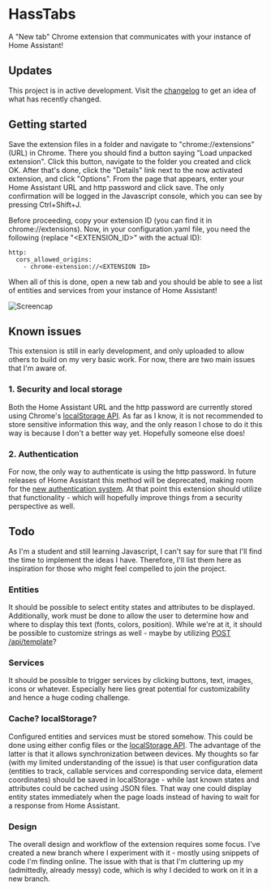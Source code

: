 # HassTabs

A "New tab" Chrome extension that communicates with your instance of Home Assistant!

## Updates

This project is in active development. Visit the [changelog](CHANGELOG.md) to get an idea of what has recently changed.

## Getting started

Save the extension files in a folder and navigate to "chrome://extensions" (URL) in Chrome. There you should find a button saying "Load unpacked extension". Click this button, navigate to the folder you created and click OK. After that's done, click the "Details" link next to the now activated extension, and click "Options". From the page that appears, enter your Home Assistant URL and http password and click save. The only confirmation will be logged in the Javascript console, which you can see by pressing Ctrl+Shift+J.

Before proceeding, copy your extension ID (you can find it in chrome://extensions). Now, in your configuration.yaml file, you need the following (replace "<EXTENSION_ID>" with the actual ID):

```
http:
  cors_allowed_origins:
    - chrome-extension://<EXTENSION ID>
```

When all of this is done, open a new tab and you should be able to see a list of entities and services from your instance of Home Assistant!

![Screencap](https://i.imgur.com/dqqLg3f.gif)

## Known issues

This extension is still in early development, and only uploaded to allow others to build on my very basic work. For now, there are two main issues that I'm aware of.

### 1. Security and local storage

Both the Home Assistant URL and the http password are currently stored using Chrome's [localStorage API](https://developer.chrome.com/apps/storage). As far as I know, it is not recommended to store sensitive information this way, and the only reason I chose to do it this way is because I don't a better way yet. Hopefully someone else does!

### 2. Authentication

For now, the only way to authenticate is using the http password. In future releases of Home Assistant this method will be deprecated, making room for the [new authentication system](https://www.home-assistant.io/docs/authentication). At that point this extension should utilize that functionality - which will hopefully improve things from a security perspective as well.

## Todo

As I'm a student and still learning Javascript, I can't say for sure that I'll find the time to implement the ideas I have. Therefore, I'll list them here as inspiration for those who might feel compelled to join the project.

### Entities

It should be possible to select entity states and attributes to be displayed. Additionally, work must be done to allow the user to determine how and where to display this text (fonts, colors, position). While we're at it, it should be possible to customize strings as well - maybe by utilizing [POST /api/template](https://developers.home-assistant.io/docs/en/external_api_rest.html#post-api-template)?

### Services

It should be possible to trigger services by clicking buttons, text, images, icons or whatever. Especially here lies great potential for customizability and hence a huge coding challenge.

### Cache? localStorage?

Configured entities and services must be stored somehow. This could be done using either config files or the [localStorage API](https://developer.chrome.com/apps/storage). The advantage of the latter is that it allows synchronization between devices. My thoughts so far (with my limited understanding of the issue) is that user configuration data (entities to track, callable services and corresponding service data, element coordinates) should be saved in localStorage - while last known states and attributes could be cached using JSON files. That way one could display entity states immediately when the page loads instead of having to wait for a response from Home Assistant.

### Design

The overall design and workflow of the extension requires some focus. I've created a new branch where I experiment with it - mostly using snippets of code I'm finding online. The issue with that is that I'm cluttering up my (admittedly, already messy) code, which is why I decided to work on it in a new branch.

